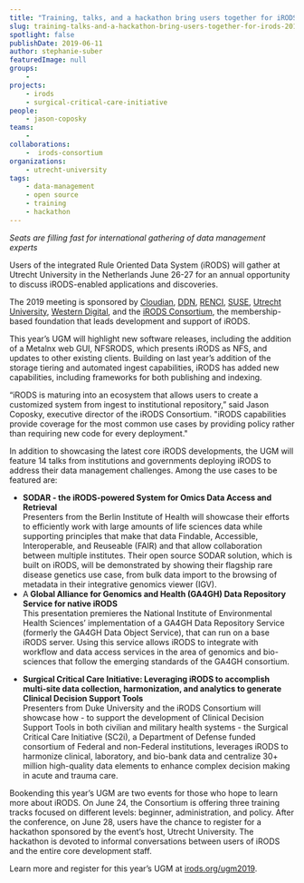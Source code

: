 ```yaml
---
title: "Training, talks, and a hackathon bring users together for iRODS 2019 User Group Meeting"
slug: training-talks-and-a-hackathon-bring-users-together-for-irods-2019-user-group-meeting
spotlight: false
publishDate: 2019-06-11
author: stephanie-suber
featuredImage: null
groups:
    -
projects:
    - irods
    - surgical-critical-care-initiative
people:
    - jason-coposky
teams: 
    - 
collaborations:
    -  irods-consortium
organizations:
    - utrecht-university
tags:
    - data-management
    - open source
    - training
    - hackathon
---
```

<!-- wp:paragraph -->
<p><em>Seats
are filling fast for international gathering of data management
experts </em>
</p>
<!-- /wp:paragraph -->

<!-- wp:paragraph -->
<p>Users of the integrated Rule Oriented Data System (iRODS) will gather at Utrecht University in the Netherlands June 26-27 for an annual opportunity to discuss iRODS-enabled applications and discoveries.  </p>
<!-- /wp:paragraph -->

<!-- wp:more -->
<!--more-->
<!-- /wp:more -->

<!-- wp:paragraph -->
<p>The
2019 meeting is sponsored by <a href="http://cloudian.com/">Cloudian</a>,
<a href="http://www.ddn.com/">DDN</a>,
<a href="http://www.renci.org/">RENCI</a>,
<a href="http://www.suse.com/">SUSE</a>,
<a href="http://www.uu.nl/en">Utrecht
University</a>,
<a href="https://www.westerndigital.com/">Western
Digital</a>,
and the <a href="http://www.irods.org/">iRODS
Consortium</a>,
the membership-based foundation that leads development and support of
iRODS.</p>
<!-- /wp:paragraph -->

<!-- wp:paragraph -->
<p>This
year’s UGM will highlight new software releases, including the
addition of a Metalnx web GUI, NFSRODS, which presents iRODS as NFS,
and updates to other existing clients. Building on last year’s
addition of the storage tiering and automated ingest capabilities,
iRODS has added new capabilities, including frameworks for both
publishing and indexing. 
</p>
<!-- /wp:paragraph -->

<!-- wp:paragraph -->
<p>“iRODS
is maturing into an ecosystem that allows users to create a
customized system from ingest to institutional repository,” said
Jason Coposky, executive director of the iRODS Consortium. "iRODS
capabilities provide coverage for the most common use cases by
providing policy rather than requiring new code for every
deployment."</p>
<!-- /wp:paragraph -->

<!-- wp:paragraph -->
<p>In
addition to showcasing the latest core iRODS developments, the UGM
will feature 14 talks from institutions and governments deploying
iRODS to address their data management challenges. Among the use
cases to be featured are: 
</p>
<!-- /wp:paragraph -->

<!-- wp:list -->
<ul><li> <strong>SODAR - the iRODS-powered System for Omics Data Access and Retrieval</strong><br>Presenters from the Berlin Institute of Health will showcase their efforts to efficiently work with large amounts of life sciences data while supporting principles that make that data Findable, Accessible, Interoperable, and Reuseable (FAIR) and that allow collaboration between multiple institutes. Their open source SODAR solution, which is built on iRODS, will be demonstrated by showing their flagship rare disease genetics use case, from bulk data import to the browsing of metadata in their integrative genomics viewer (IGV).</li><li>A<strong> Global Alliance for Genomics and Health (GA4GH) Data Repository Service for native iRODS</strong> <br>This presentation premieres the National Institute of Environmental Health Sciences’ implementation of a GA4GH Data Repository Service (formerly the GA4GH Data Object Service), that can run on a base iRODS server. Using this service allows iRODS to integrate with workflow and data access services in the area of genomics and bio-sciences that follow the emerging standards of the GA4GH consortium.</li></ul>
<!-- /wp:list -->

<!-- wp:list -->
<ul><li> <strong>Surgical Critical Care Initiative: Leveraging iRODS to accomplish multi-site data collection, harmonization, and analytics to generate Clinical Decision Support Tools</strong> <br>Presenters from Duke University and the iRODS Consortium will showcase how - to support the development of Clinical Decision Support Tools in both civilian and military health systems - the  Surgical Critical Care Initiative (SC2i), a Department of Defense funded consortium of Federal and non-Federal institutions, leverages iRODS to harmonize clinical, laboratory, and bio-bank data and centralize 30+ million high-quality data elements to enhance complex decision making in acute and trauma care.</li></ul>
<!-- /wp:list -->

<!-- wp:paragraph -->
<p>Bookending
this year’s UGM are two events for those who hope to learn more
about iRODS. On June 24, the Consortium is offering three training
tracks focused on different levels: beginner, administration, and
policy. After the conference, on June 28, users have the chance to
register for a hackathon sponsored by the event’s host, Utrecht
University. The hackathon is devoted to informal conversations
between users of iRODS and the entire core development staff. 
</p>
<!-- /wp:paragraph -->

<!-- wp:paragraph -->
<p>Learn
more and register for this year’s UGM at <a href="http://irods.org/ugm2019">irods.org/ugm2019</a>.

</p>
<!-- /wp:paragraph -->
